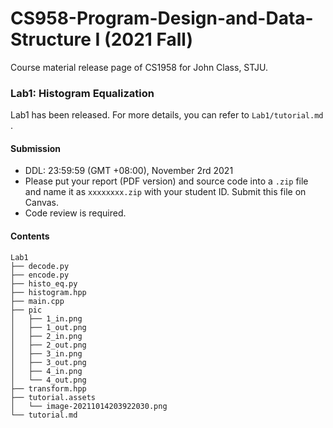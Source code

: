 # CS958-Program-Design-and-Data-Structure I (2021 Fall)
Course material release page of CS1958 for John Class, STJU.

### Lab1: Histogram Equalization
Lab1 has been released. For more details, you can refer to `Lab1/tutorial.md` .
#### Submission
- DDL: 23:59:59 (GMT +08:00), November 2rd 2021
- Please put your report (PDF version) and source code into a `.zip` file and name it as `xxxxxxxx.zip` with your student ID. Submit this file on Canvas.
- Code review is required.
#### Contents
```
Lab1
├── decode.py
├── encode.py
├── histo_eq.py
├── histogram.hpp
├── main.cpp
├── pic
│   ├── 1_in.png
│   ├── 1_out.png
│   ├── 2_in.png
│   ├── 2_out.png
│   ├── 3_in.png
│   ├── 3_out.png
│   ├── 4_in.png
│   └── 4_out.png
├── transform.hpp
├── tutorial.assets
│   └── image-20211014203922030.png
└── tutorial.md
```